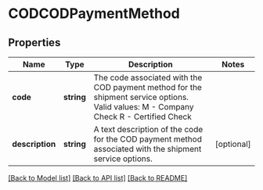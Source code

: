 # CODCODPaymentMethod

## Properties
Name | Type | Description | Notes
------------ | ------------- | ------------- | -------------
**code** | **string** | The code associated with the COD payment method for the shipment service options. Valid values: M - Company Check R - Certified Check | 
**description** | **string** | A text description of the code for the COD payment method associated with the shipment service options. | [optional] 

[[Back to Model list]](../../README.md#documentation-for-models) [[Back to API list]](../../README.md#documentation-for-api-endpoints) [[Back to README]](../../README.md)

